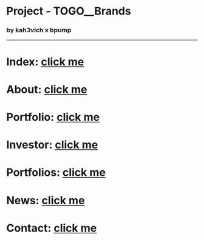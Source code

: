 # Project - TOGO\_\_Brands

### by kah3vich x bpump

<hr />

# Index: [click me](https://kah3vich.github.io/TOGO__Brands/public/index.html)

# About: [click me](https://kah3vich.github.io/TOGO__Brands/public/about.html)

# Portfolio: [click me](https://kah3vich.github.io/TOGO__Brands/public/portfolio.html)

# Investor: [click me](https://kah3vich.github.io/TOGO__Brands/public/investor.html)

# Portfolios: [click me](https://kah3vich.github.io/TOGO__Brands/public/portfolios.html)

# News: [click me](https://kah3vich.github.io/TOGO__Brands/public/news.html)

# Contact: [click me](https://kah3vich.github.io/TOGO__Brands/public/contact.html)
